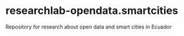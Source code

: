 # researchlab-opendata.smartcities
Repository for research about open data and smart cities in Ecuador
